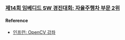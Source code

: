 ### [제14회 임베디드 SW 경진대회: 자율주행차 부문 2위](http://eswcontest.com/htm/main.php)  


#### Reference
- [인프런: OpenCV 강좌](https://www.inflearn.com/course/opencv-lecture/)

